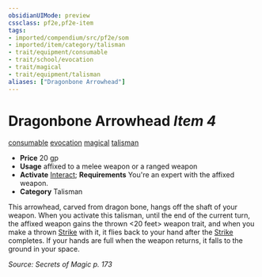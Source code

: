 ```yaml
---
obsidianUIMode: preview
cssclass: pf2e,pf2e-item
tags:
- imported/compendium/src/pf2e/som
- imported/item/category/talisman
- trait/equipment/consumable
- trait/school/evocation
- trait/magical
- trait/equipment/talisman
aliases: ["Dragonbone Arrowhead"]
---
```

# Dragonbone Arrowhead *Item 4*  
[consumable](consumable.md)  [evocation](evocation.md)  [magical](magical.md)  [talisman](talisman.md)  

- **Price** 20 gp
- **Usage** affixed to a melee weapon or a ranged weapon
- **Activate** [Interact](interact.md); **Requirements** You're an expert with the affixed weapon.
- **Category** Talisman

This arrowhead, carved from dragon bone, hangs off the shaft of your weapon. When you activate this talisman, until the end of the current turn, the affixed weapon gains the thrown <20 feet> weapon trait, and when you make a thrown [Strike](strike.md) with it, it flies back to your hand after the [Strike](strike.md) completes. If your hands are full when the weapon returns, it falls to the ground in your space.

*Source: Secrets of Magic p. 173*
